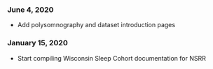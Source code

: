 ### June 4, 2020

- Add polysomnography and dataset introduction pages

### January 15, 2020

- Start compiling Wisconsin Sleep Cohort documentation for NSRR
